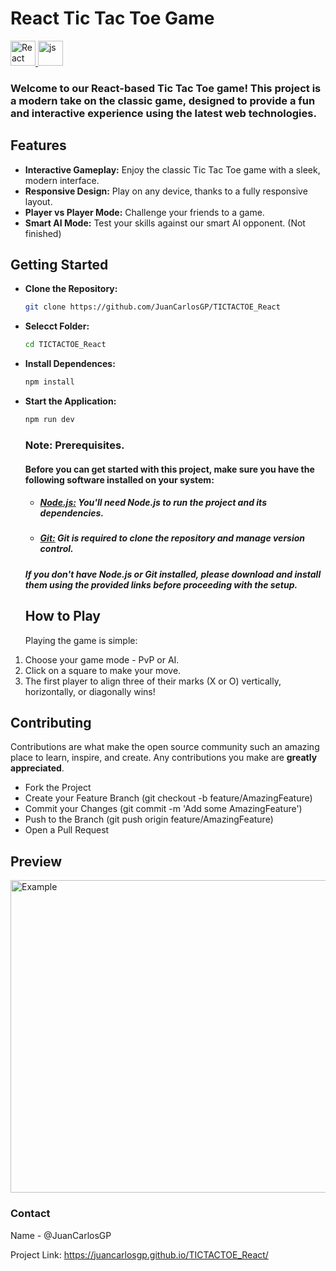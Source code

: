 # React Tic Tac Toe Game
<a href="https://es.react.dev/">
    <img src="https://upload.wikimedia.org/wikipedia/commons/a/a7/React-icon.svg" width="40" height="40" alt="React">  
</a>
<a href="https://www.w3schools.com/js/default.asp">
    <img src="https://upload.wikimedia.org/wikipedia/commons/thumb/9/99/Unofficial_JavaScript_logo_2.svg/1024px-Unofficial_JavaScript_logo_2.svg.png" width="40" height="40" alt="js">  
</a>

### Welcome to our React-based Tic Tac Toe game! This project is a modern take on the classic game, designed to provide a fun and interactive experience using the latest web technologies.

## Features
- **Interactive Gameplay:** Enjoy the classic Tic Tac Toe game with a sleek, modern interface.
- **Responsive Design:** Play on any device, thanks to a fully responsive layout.
- **Player vs Player Mode:** Challenge your friends to a game.
- **Smart AI Mode:** Test your skills against our smart AI opponent. (Not finished)

## Getting Started
  - **Clone the Repository:**
    ```sh
    git clone https://github.com/JuanCarlosGP/TICTACTOE_React
    ```
  - **Selecct Folder:**
    ```sh
    cd TICTACTOE_React
    ```
 - **Install Dependences:**
   ```sh
   npm install
   ```
  - **Start the Application:**
    ```sh
    npm run dev
    ```
    ### Note: Prerequisites.
    #### Before you can get started with this project, make sure you have the following software installed on your system:
    - ##### <a href="https://nodejs.org/en">Node.js:</a> You'll need Node.js to run the project and its dependencies.
    - ##### <a href="https://git-scm.com/downloads/">Git:</a> Git is required to clone the repository and manage version control.
    ##### If you don't have Node.js or Git installed, please download and install them using the provided links before proceeding with the setup.
    ## How to Play
    Playing the game is simple:
    
1. Choose your game mode - PvP or AI.
1. Click on a square to make your move.
1. The first player to align three of their marks (X or O) vertically, horizontally, or diagonally wins!



## Contributing
Contributions are what make the open source community such an amazing place to learn, inspire, and create. Any contributions you make are **greatly appreciated**.

- Fork the Project
- Create your Feature Branch (git checkout -b feature/AmazingFeature)
- Commit your Changes (git commit -m 'Add some AmazingFeature')
- Push to the Branch (git push origin feature/AmazingFeature)
- Open a Pull Request
## Preview

  <img src="https://cdn.discordapp.com/attachments/880375695518363668/1201552696033951934/image.png?ex=65ca3c26&is=65b7c726&hm=8fc8a1be3a861a17eb8374a33130a804d8d59c3361a5d9fc5f12f895b6a8a9e4&" width="1000" height="500" alt="Example"> 

### Contact
Name - @JuanCarlosGP

Project Link: https://juancarlosgp.github.io/TICTACTOE_React/

